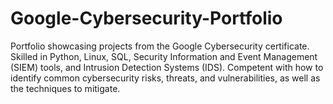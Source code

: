 # Google-Cybersecurity-Portfolio
Portfolio showcasing projects from the Google Cybersecurity certificate. Skilled in Python, Linux, SQL, Security Information and Event Management (SIEM) tools, and Intrusion Detection Systems (IDS). Competent with how to identify common cybersecurity risks, threats, and vulnerabilities, as well as the techniques to mitigate.
